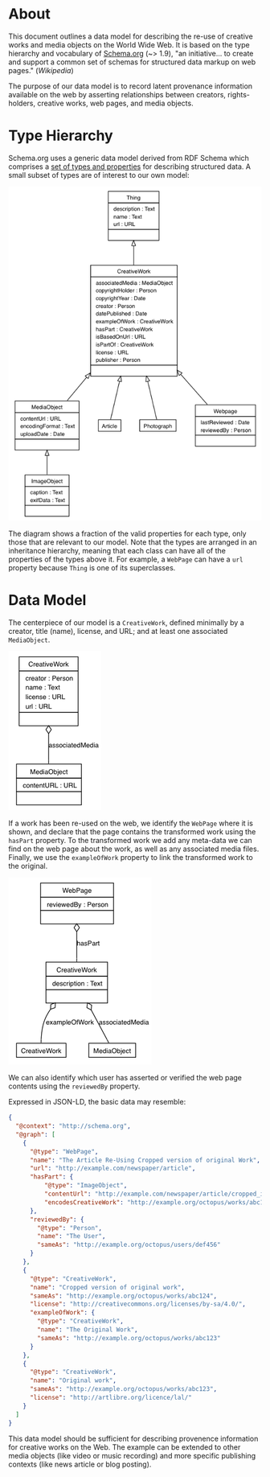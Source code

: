 About
=====

This document outlines a data model for describing the re-use of creative works and media objects on the World Wide Web. It is based on the type hierarchy and vocabulary of [Schema.org](http://schema.org/) (~> 1.9), "an initiative... to create and support a common set of schemas for structured data markup on web pages." (*Wikipedia*)

The purpose of our data model is to record latent provenance information available on the web by asserting relationships between creators, rights-holders, creative works, web pages, and media objects.

Type Hierarchy
==============

Schema.org uses a generic data model derived from RDF Schema which comprises a [set of types and properties](http://schema.org/docs/full.html) for describing structured data. A small subset of types are of interest to our own model:

![TypeHierarchy.png](https://raw.githubusercontent.com/christopheradams/tentacles/master/uml/TypeHierarchy.png)

The diagram shows a fraction of the valid properties for each type, only those that are relevant to our model. Note that the types are arranged in an inheritance hierarchy, meaning that each class can have all of the properties of the types above it. For example, a `WebPage` can have a `url` property because `Thing` is one of its superclasses.

Data Model
==========

The centerpiece of our model is a `CreativeWork`, defined minimally by a creator, title (name), license, and URL; and at least one associated `MediaObject`.

![UseCase.png](https://raw.githubusercontent.com/christopheradams/tentacles/master/uml/UseCase.png)

If a work has been re-used on the web, we identify the `WebPage` where it is shown, and declare that the page contains the transformed work using the `hasPart` property. To the transformed work we add any meta-data we can find on the web page about the work, as well as any associated media files. Finally, we use the `exampleOfWork` property to link the transformed work to the original.

![ReuseCase.png](https://raw.githubusercontent.com/christopheradams/tentacles/master/uml/ReuseCase.png)

We can also identify which user has asserted or verified the web page contents using the `reviewedBy` property.

Expressed in JSON-LD, the basic data may resemble:

```json
{
  "@context": "http://schema.org",
  "@graph": [
    {
      "@type": "WebPage",
      "name": "The Article Re-Using Cropped version of original Work",
      "url": "http://example.com/newspaper/article",
      "hasPart": {
          "@type": "ImageObject",
          "contentUrl": "http://example.com/newspaper/article/cropped_image.jpg",
          "encodesCreativeWork": "http://example.org/octopus/works/abc124"
      },
      "reviewedBy": {
        "@type": "Person",
        "name": "The User",
        "sameAs": "http://example.org/octopus/users/def456"
      }
    },
    {
      "@type": "CreativeWork",
      "name": "Cropped version of original work",
      "sameAs": "http://example.org/octopus/works/abc124",
      "license": "http://creativecommons.org/licenses/by-sa/4.0/",
      "exampleOfWork": {
        "@type": "CreativeWork",
        "name": "The Original Work",
        "sameAs": "http://example.org/octopus/works/abc123"
      }
    },
    {
      "@type": "CreativeWork",
      "name": "Original work",
      "sameAs": "http://example.org/octopus/works/abc123",
      "license": "http://artlibre.org/licence/lal/"
    }
  ]
}
```

This data model should be sufficient for describing provenence information for creative works on the Web. The example can be extended to other media objects (like video or music recording) and more specific publishing contexts (like news article or blog posting).
